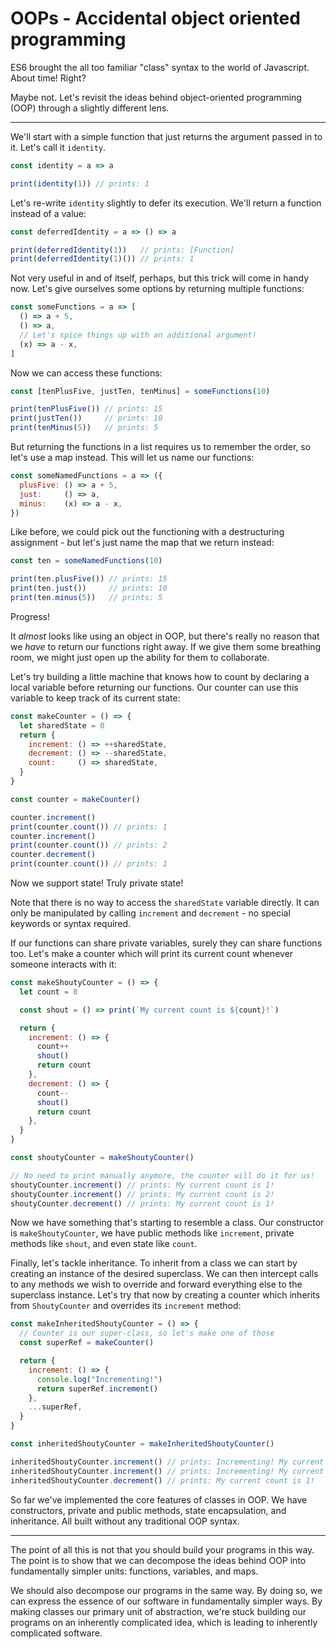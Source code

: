 # OOPs - Accidental object oriented programming

ES6 brought the all too familiar "class" syntax to the world of Javascript. About time! Right?

Maybe not. Let's revisit the ideas behind object-oriented programming (OOP) through a slightly different lens.

---

We'll start with a simple function that just returns the argument passed in to it. Let's call it `identity`.

```javascript
const identity = a => a

print(identity(1)) // prints: 1
```

Let's re-write `identity` slightly to defer its execution. We'll return a function instead of a value:

```javascript
const deferredIdentity = a => () => a

print(deferredIdentity(1))   // prints: [Function]
print(deferredIdentity(1)()) // prints: 1
```

Not very useful in and of itself, perhaps, but this trick will come in handy now. Let's give ourselves some options by returning multiple functions:

```javascript
const someFunctions = a => [
  () => a + 5,
  () => a,
  // Let's spice things up with an additional argument!
  (x) => a - x,
]
```

Now we can access these functions:

```javascript
const [tenPlusFive, justTen, tenMinus] = someFunctions(10)

print(tenPlusFive()) // prints: 15
print(justTen())     // prints: 10
print(tenMinus(5))   // prints: 5
```


But returning the functions in a list requires us to remember the order, so let's use a map instead. This will let us name our functions:

```javascript
const someNamedFunctions = a => ({
  plusFive: () => a + 5,
  just:     () => a,
  minus:    (x) => a - x,
})
```

Like before, we could pick out the functioning with a destructuring assignment - but let's just name the map that we return instead:

```javascript
const ten = someNamedFunctions(10)

print(ten.plusFive()) // prints: 15
print(ten.just())     // prints: 10
print(ten.minus(5))   // prints: 5
```

Progress!

It _almost_ looks like using an object in OOP, but there's really no reason that we *have* to return our functions right away. If we give them some breathing room, we might just open up the ability for them to collaborate.

Let's try building a little machine that knows how to count by declaring a local variable before returning our functions. Our counter can use this variable to keep track of its current state:

```javascript
const makeCounter = () => {
  let sharedState = 0
  return {
    increment: () => ++sharedState,
    decrement: () => --sharedState,
    count:     () => sharedState,
  }
}

const counter = makeCounter()

counter.increment()
print(counter.count()) // prints: 1
counter.increment()
print(counter.count()) // prints: 2
counter.decrement()
print(counter.count()) // prints: 1
```

Now we support state! Truly private state!

Note that there is no way to access the `sharedState` variable directly. It can only be manipulated by calling `increment` and `decrement` - no special keywords or syntax required.

If our functions can share private variables, surely they can share functions too. Let's make a counter which will print its current count whenever someone interacts with it:

```javascript
const makeShoutyCounter = () => {
  let count = 0

  const shout = () => print(`My current count is ${count}!`)

  return {
    increment: () => {
      count++
      shout()
      return count
    },
    decrement: () => {
      count--
      shout()
      return count
    },
  }
}

const shoutyCounter = makeShoutyCounter()

// No need to print manually anymore, the counter will do it for us!
shoutyCounter.increment() // prints: My current count is 1!
shoutyCounter.increment() // prints: My current count is 2!
shoutyCounter.decrement() // prints: My current count is 1!
```

Now we have something that's starting to resemble a class. Our constructor is `makeShoutyCounter`, we have public methods like `increment`, private methods like `shout`, and even state like `count`.

Finally, let's tackle inheritance. To inherit from a class we can start by creating an instance of the desired superclass. We can then intercept calls to any methods we wish to override and forward everything else to the superclass instance. Let's try that now by creating a counter which inherits from `ShoutyCounter` and overrides its `increment` method:

```javascript
const makeInheritedShoutyCounter = () => {
  // Counter is our super-class, so let's make one of those
  const superRef = makeCounter()

  return {
    increment: () => {
      console.log("Incrementing!")
      return superRef.increment()
    },
    ...superRef,
  }
}

const inheritedShoutyCounter = makeInheritedShoutyCounter()

inheritedShoutyCounter.increment() // prints: Incrementing! My current count is 1!
inheritedShoutyCounter.increment() // prints: Incrementing! My current count is 2!
inheritedShoutyCounter.decrement() // prints: My current count is 1!
```

So far we've implemented the core features of classes in OOP. We have constructors, private and public methods, state encapsulation, and inheritance. All built without any traditional OOP syntax.

---

The point of all this is not that you should build your programs in this way. The point is to show that we can decompose the ideas behind OOP into fundamentally simpler units: functions, variables, and maps.

We should also decompose our programs in the same way. By doing so, we can express the essence of our software in fundamentally simpler ways. By making classes our primary unit of abstraction, we're stuck building our programs on an inherently complicated idea, which is leading to inherently complicated software.
